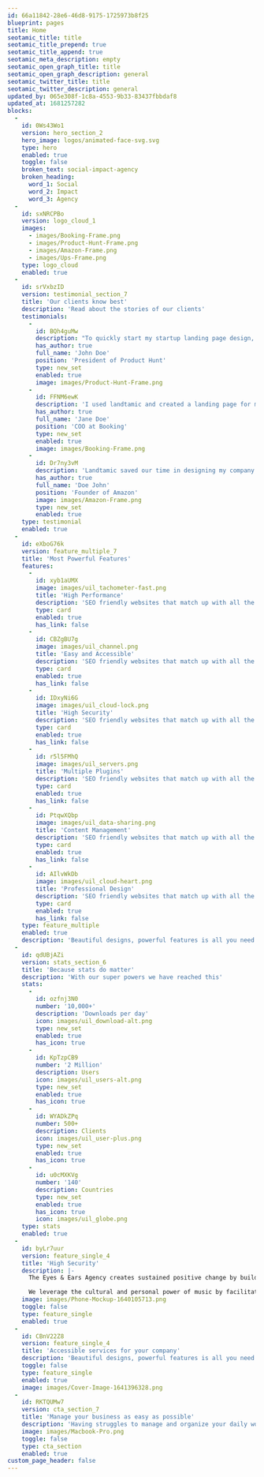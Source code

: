 ```yaml
---
id: 66a11842-28e6-46d8-9175-1725973b8f25
blueprint: pages
title: Home
seotamic_title: title
seotamic_title_prepend: true
seotamic_title_append: true
seotamic_meta_description: empty
seotamic_open_graph_title: title
seotamic_open_graph_description: general
seotamic_twitter_title: title
seotamic_twitter_description: general
updated_by: 065e308f-1c8a-4553-9b33-83437fbbdaf8
updated_at: 1681257282
blocks:
  -
    id: 0Ws43Wo1
    version: hero_section_2
    hero_image: logos/animated-face-svg.svg
    type: hero
    enabled: true
    toggle: false
    broken_text: social-impact-agency
    broken_heading:
      word_1: Social
      word_2: Impact
      word_3: Agency
  -
    id: sxNRCPBo
    version: logo_cloud_1
    images:
      - images/Booking-Frame.png
      - images/Product-Hunt-Frame.png
      - images/Amazon-Frame.png
      - images/Ups-Frame.png
    type: logo_cloud
    enabled: true
  -
    id: srVxbzID
    version: testimonial_section_7
    title: 'Our clients know best'
    description: 'Read about the stories of our clients'
    testimonials:
      -
        id: BQh4guMw
        description: "To quickly start my startup landing page design, I was looking for a landing page UI Kit. Landtamic is one of the best landing page UI kit I have come across. It's so flexible, well organised and easily editable."
        has_author: true
        full_name: 'John Doe'
        position: 'President of Product Hunt'
        type: new_set
        enabled: true
        image: images/Product-Hunt-Frame.png
      -
        id: FFNM6ewK
        description: 'I used landtamic and created a landing page for my startup within a week. The Landtamic UI Kit is simple and highly intuitive, so anyone can use it.'
        has_author: true
        full_name: 'Jane Doe'
        position: 'COO at Booking'
        type: new_set
        enabled: true
        image: images/Booking-Frame.png
      -
        id: Dr7ny3vM
        description: 'Landtamic saved our time in designing my company page.'
        has_author: true
        full_name: 'Doe John'
        position: 'Founder of Amazon'
        image: images/Amazon-Frame.png
        type: new_set
        enabled: true
    type: testimonial
    enabled: true
  -
    id: eXboG76k
    version: feature_multiple_7
    title: 'Most Powerful Features'
    features:
      -
        id: xyb1aUMX
        image: images/uil_tachometer-fast.png
        title: 'High Performance'
        description: 'SEO friendly websites that match up with all the requirements of modern browsers.'
        type: card
        enabled: true
        has_link: false
      -
        id: CBZgBU7g
        image: images/uil_channel.png
        title: 'Easy and Accessible'
        description: 'SEO friendly websites that match up with all the requirements of modern browsers.'
        type: card
        enabled: true
        has_link: false
      -
        id: IDxyNi6G
        image: images/uil_cloud-lock.png
        title: 'High Security'
        description: 'SEO friendly websites that match up with all the requirements of modern browsers.'
        type: card
        enabled: true
        has_link: false
      -
        id: r5l5FMhQ
        image: images/uil_servers.png
        title: 'Multiple Plugins'
        description: 'SEO friendly websites that match up with all the requirements of modern browsers.'
        type: card
        enabled: true
        has_link: false
      -
        id: PtqwXQbp
        image: images/uil_data-sharing.png
        title: 'Content Management'
        description: 'SEO friendly websites that match up with all the requirements of modern browsers.'
        type: card
        enabled: true
        has_link: false
      -
        id: AIlvWkDb
        image: images/uil_cloud-heart.png
        title: 'Professional Design'
        description: 'SEO friendly websites that match up with all the requirements of modern browsers.'
        type: card
        enabled: true
        has_link: false
    type: feature_multiple
    enabled: true
    description: 'Beautiful designs, powerful features is all you need. SEO friendly websites that match up with all the requirements of browsers.'
  -
    id: qdUBjAZi
    version: stats_section_6
    title: 'Because stats do matter'
    description: 'With our super powers we have reached this'
    stats:
      -
        id: ozfnj3N0
        number: '10,000+'
        description: 'Downloads per day'
        icon: images/uil_download-alt.png
        type: new_set
        enabled: true
        has_icon: true
      -
        id: KpTzpCB9
        number: '2 Million'
        description: Users
        icon: images/uil_users-alt.png
        type: new_set
        enabled: true
        has_icon: true
      -
        id: WYADkZPq
        number: 500+
        description: Clients
        icon: images/uil_user-plus.png
        type: new_set
        enabled: true
        has_icon: true
      -
        id: u0cMXKVg
        number: '140'
        description: Countries
        type: new_set
        enabled: true
        has_icon: true
        icon: images/uil_globe.png
    type: stats
    enabled: true
  -
    id: byLr7uur
    version: feature_single_4
    title: 'High Security'
    description: |-
      The Eyes & Ears Agency creates sustained positive change by building a bridge between the music industry and impactful nonprofit organizations.

      We leverage the cultural and personal power of music by facilitating authentic cause-based partnerships to increase collective awareness, shift behaviors, and spark activism within audiences in support of social and environmental causes.
    image: images/Phone-Mockup-1640105713.png
    toggle: false
    type: feature_single
    enabled: true
  -
    id: CBnV22Z8
    version: feature_single_4
    title: 'Accessible services for your company'
    description: 'Beautiful designs, powerful features is all you need. SEO friendly websites that match up with all the requirements of browsers.Beautiful designs, powerful features is all you need.'
    toggle: false
    type: feature_single
    enabled: true
    image: images/Cover-Image-1641396328.png
  -
    id: RKTQUMw7
    version: cta_section_7
    title: 'Manage your business as easy as possible'
    description: 'Having struggles to manage and organize your daily work and business needs? We have all the tools and services that you need for the best prices in the market.'
    image: images/Macbook-Pro.png
    toggle: false
    type: cta_section
    enabled: true
custom_page_header: false
---
```

